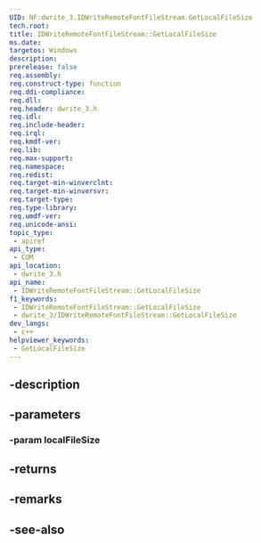 ```yaml
---
UID: NF:dwrite_3.IDWriteRemoteFontFileStream.GetLocalFileSize
tech.root: 
title: IDWriteRemoteFontFileStream::GetLocalFileSize
ms.date: 
targetos: Windows
description: 
prerelease: false
req.assembly: 
req.construct-type: function
req.ddi-compliance: 
req.dll: 
req.header: dwrite_3.h
req.idl: 
req.include-header: 
req.irql: 
req.kmdf-ver: 
req.lib: 
req.max-support: 
req.namespace: 
req.redist: 
req.target-min-winverclnt: 
req.target-min-winversvr: 
req.target-type: 
req.type-library: 
req.umdf-ver: 
req.unicode-ansi: 
topic_type:
 - apiref
api_type:
 - COM
api_location:
 - dwrite_3.h
api_name:
 - IDWriteRemoteFontFileStream::GetLocalFileSize
f1_keywords:
 - IDWriteRemoteFontFileStream::GetLocalFileSize
 - dwrite_3/IDWriteRemoteFontFileStream::GetLocalFileSize
dev_langs:
 - c++
helpviewer_keywords:
 - GetLocalFileSize
---
```


## -description

## -parameters

### -param localFileSize

## -returns

## -remarks

## -see-also

